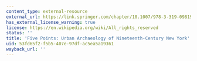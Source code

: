 ```yaml
---
content_type: external-resource
external_url: https://link.springer.com/chapter/10.1007/978-3-319-09819-7_31
has_external_license_warning: true
license: https://en.wikipedia.org/wiki/All_rights_reserved
status: ''
title: 'Five Points: Urban Archaeology of Nineteenth-Century New York'
uid: 53fd65f2-f5b5-407e-97df-ac5ea5a19361
wayback_url: ''
---
```

